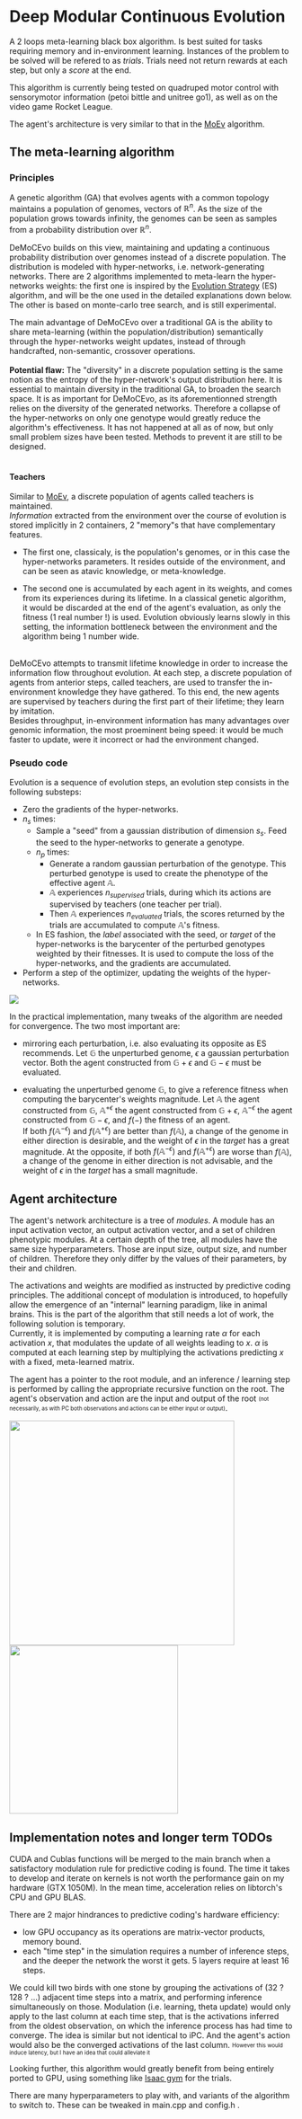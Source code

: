 # Deep Modular Continuous Evolution

A 2 loops meta-learning black box algorithm. Is best suited for tasks requiring memory and in-environment learning. Instances of the problem to be solved will be refered to as *trials*. Trials need not return rewards at each step, but only a *score* at the end.

This algorithm is currently being tested on quadruped motor control with sensorymotor information (petoi bittle and unitree go1), as well as on the video game Rocket League.

The agent's architecture is very similar to that in the [MoEv](https://github.com/Yeb02/CUDA_MoEv) algorithm. 


## The meta-learning algorithm

### Principles

A genetic algorithm (GA) that evolves agents with a common topology maintains a population of genomes, vectors of $\mathbb{R}^n$. As the size of the population grows towards infinity, the genomes can be seen as samples from a probability distribution over $\mathbb{R}^n$. 

DeMoCEvo builds on this view, maintaining and updating a continuous probability distribution over genomes instead of a discrete population. The distribution is modeled with hyper-networks, i.e. network-generating networks. There are 2 algorithms implemented to meta-learn the hyper-networks weights: the first one is inspired by the [Evolution Strategy](https://arxiv.org/pdf/1703.03864.pdf) (ES) algorithm, and will be the one used in the detailed explanations down below. The other is based on monte-carlo tree search, and is still experimental.

The main advantage of DeMoCEvo over a traditional GA is the ability to share meta-learning (within the population/distribution) semantically through the hyper-networks weight updates, instead of through handcrafted, non-semantic, crossover operations. 
<br>
<br>
**Potential flaw:** The "diversity" in a discrete population setting is the same notion as the entropy of the hyper-network's output distribution here. It is essential to maintain diversity in the traditional GA, to broaden the search space. It is as important for DeMoCEvo, as its aforementionned strength relies on the diversity of the generated networks. Therefore a collapse of the hyper-networks on only one genotype would greatly reduce the algorithm's effectiveness. It has not happened at all as of now, but only small problem sizes have been tested. Methods to prevent it are still to be designed.
<br>
<br>
#### Teachers
Similar to [MoEv](https://github.com/Yeb02/CUDA_MoEv), a discrete population of agents called teachers is maintained. <br>
*Information* extracted from the environment over the course of evolution is stored implicitly in 2 containers, 2 "memory"s that have complementary features.
<br>
- The first one, classicaly, is the population's genomes, or in this case the hyper-networks parameters. It resides outside of the environment, and can be seen as atavic knowledge, or meta-knowledge. <br>

- The second one is accumulated by each agent in its weights, and comes from its experiences during its lifetime. In a classical genetic algorithm, it would be discarded at the end of the agent's evaluation, as only the fitness (1 real number !) is used. Evolution obviously learns slowly in this setting, the information bottleneck between the environment and the algorithm being 1 number wide.
<br>
DeMoCEvo attempts to transmit lifetime knowledge in order to increase the information flow throughout evolution. At each step, a discrete population of agents from anterior steps, called teachers, are used to transfer the in-environment knowledge they have gathered. To this end, the new agents are supervised by teachers during the first part of their lifetime; they learn by imitation. <br> Besides throughput, in-environment information has many advantages over genomic information, the most proeminent being speed: it would be much faster to update, were it incorrect or had the environment changed.


### Pseudo code

Evolution is a sequence of evolution steps, an evolution step consists in the following substeps:

- Zero the gradients of the hyper-networks.
- $n_s$ times:
  - Sample a "seed" from a gaussian distribution of dimension $s_s$. Feed the seed to the hyper-networks to generate a genotype.
  - $n_p$ times:
    - Generate a random gaussian perturbation of the genotype. This perturbed genotype is used to create the phenotype of the effective agent $\mathbb{A}$.
    - $\mathbb{A}$ experiences $n_{supervised}$ trials, during which its actions are supervised by teachers (one teacher per trial). 
    - Then $\mathbb{A}$ experiences $n_{evaluated}$ trials, the scores returned by the trials are accumulated to compute $\mathbb{A}$'s fitness.
  - In ES fashion, the *label* associated with the seed, or *target* of the hyper-networks is the barycenter of the perturbed genotypes weighted by their fitnesses. It is used to compute the loss of the hyper-networks, and the gradients are accumulated.
- Perform a step of the optimizer, updating the weights of the hyper-networks. 

<img align="center" src="./diagrams/DeMoCEvo.png">

In the practical implementation, many tweaks of the algorithm are needed for convergence. The two most important are: 

- mirroring each perturbation, i.e. also evaluating its opposite as ES recommends. Let $\mathbb{G}$ the unperturbed genome, $\epsilon$ a gaussian perturbation vector. Both the agent constructed from $\mathbb{G} + \epsilon$ and $\mathbb{G} - \epsilon$ must be evaluated.
 
- evaluating the unperturbed genome $\mathbb{G}$, to give a reference fitness when computing the barycenter's weights magnitude. Let $\mathbb{A}$ the agent constructed from $\mathbb{G}$, $\mathbb{A}^{+\epsilon}$ the agent constructed from $\mathbb{G} + \epsilon$, $\mathbb{A}^{-\epsilon}$ the agent constructed from $\mathbb{G} - \epsilon$, and $f(-)$ the fitness of an agent. <br>
  If both $f(\mathbb{A}^{-\epsilon})$ and $f(\mathbb{A}^{+\epsilon})$ are better than $f(\mathbb{A})$, a change of the genome in either direction is desirable, and the weight of $\epsilon$ in the *target* has a great magnitude. At the opposite, if both $f(\mathbb{A}^{-\epsilon})$ and $f(\mathbb{A}^{+\epsilon})$ are worse than $f(\mathbb{A})$, a change of the genome in either direction is not advisable, and the weight of $\epsilon$ in the *target* has a small magnitude.
  


## Agent architecture

The agent's network architecture is a tree of *modules*. A module has an input activation vector, an output activation vector, and a set of children phenotypic modules. At a certain depth of the tree, all modules have the same size hyperparameters. Those are input size, output size, and number of children. Therefore they only differ by the values of their parameters, by their and children.

The activations and weights are modified as instructed by predictive coding principles. The additional concept of modulation is introduced, to hopefully allow the emergence of an "internal" learning paradigm, like in animal brains. This is the part of the algorithm that still needs a lot of work, the following solution is temporary. <br> Currently, it is implemented by computing a learning rate $\alpha$ for each activation $x$, that modulates the update of all weights leading to $x$. $\alpha$ is computed at each learning step by multiplying the activations predicting $x$ with a fixed, meta-learned matrix.  

The agent has a pointer to the root module, and an inference / learning step is performed by calling the appropriate recursive function on the root. The agent's observation and action are the input and output of the root <sub><sup>(not necessarily, as with PC both observations and actions can be either input or output)</sup></sub>. <br/>


<img align="left" width = 400 src="./diagrams/agentArchitecture.png">
<img align="center" width = 300 src="./diagrams/moduleArchitecture.png">

## Implementation notes and longer term TODOs

CUDA and Cublas functions will be merged to the main branch when a satisfactory modulation rule for predictive coding is found. The time it takes to develop and iterate on kernels is not worth the performance gain on my hardware (GTX 1050M). In the mean time, acceleration relies on libtorch's CPU and GPU BLAS. <br>

There are 2 major hindrances to predictive coding's hardware efficiency: 
- low GPU occupancy as its operations are matrix-vector products, memory bound.
- each "time step" in the simulation requires a number of inference steps, and the deeper the network the worst it gets. 5 layers require at least 16 steps.

We could kill two birds with one stone by grouping the activations of (32 ? 128 ? ...) adjacent time steps into a matrix, and performing inference simultaneously on those. Modulation (i.e. learning, theta update) would only apply to the last column at each time step, that is the activations inferred from the oldest observation, on which the inference process has had time to converge. The idea is similar but not identical to iPC. And the agent's action would also be the converged activations of the last column. <sub><sup>However this would induce latency, but I have an idea that could alleviate it</sup></sub> 

Looking further, this algorithm would greatly benefit from being entirely ported to GPU, using something like [Isaac gym](https://developer.nvidia.com/isaac-gym) for the trials. 

There are many hyperparameters to play with, and variants of the algorithm to switch to. These can be tweaked in main.cpp and config.h .

